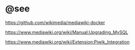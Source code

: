 # @see

https://github.com/wikimedia/mediawiki-docker

https://www.mediawiki.org/wiki/Manual:Upgrading_MySQL

https://www.mediawiki.org/wiki/Extension:Piwik_Integration
